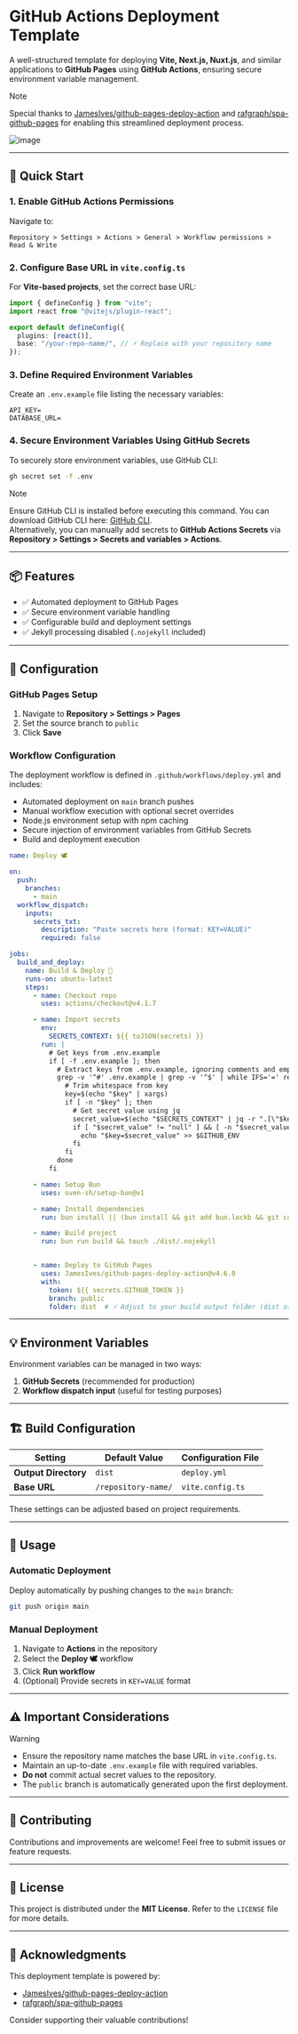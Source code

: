 # GitHub Actions Deployment Template

A well-structured template for deploying **Vite, Next.js, Nuxt.js**, and similar applications to **GitHub Pages** using **GitHub Actions**, ensuring secure environment variable management.

> [!Note]
> Special thanks to [JamesIves/github-pages-deploy-action](https://github.com/JamesIves/github-pages-deploy-action) and [rafgraph/spa-github-pages](https://github.com/rafgraph/spa-github-pages) for enabling this streamlined deployment process.

![image](https://github.com/user-attachments/assets/99f76422-edfd-4fa1-ae48-77996cc433f6)

---

## 🚀 Quick Start

### 1. Enable GitHub Actions Permissions
Navigate to:
```
Repository > Settings > Actions > General > Workflow permissions > Read & Write
```

### 2. Configure Base URL in `vite.config.ts`
For **Vite-based projects**, set the correct base URL:
```typescript
import { defineConfig } from "vite";
import react from "@vitejs/plugin-react";

export default defineConfig({
  plugins: [react()],
  base: "/your-repo-name/", // ⚡ Replace with your repository name
});
```

### 3. Define Required Environment Variables
Create an `.env.example` file listing the necessary variables:
```.env
API_KEY=
DATABASE_URL=
```

### 4. Secure Environment Variables Using GitHub Secrets
To securely store environment variables, use GitHub CLI:
```bash
gh secret set -f .env
```
> [!Note]
> Ensure GitHub CLI is installed before executing this command. You can download GitHub CLI here: [GitHub CLI](https://cli.github.com/).  
> Alternatively, you can manually add secrets to **GitHub Actions Secrets** via **Repository > Settings > Secrets and variables > Actions**.

---

## 📦 Features

- ✅ Automated deployment to GitHub Pages  
- ✅ Secure environment variable handling  
- ✅ Configurable build and deployment settings  
- ✅ Jekyll processing disabled (`.nojekyll` included)  

---

## 🔧 Configuration

### GitHub Pages Setup
1. Navigate to **Repository > Settings > Pages**
2. Set the source branch to `public`
3. Click **Save**

### Workflow Configuration
The deployment workflow is defined in `.github/workflows/deploy.yml` and includes:
- Automated deployment on `main` branch pushes
- Manual workflow execution with optional secret overrides
- Node.js environment setup with npm caching
- Secure injection of environment variables from GitHub Secrets
- Build and deployment execution

```yml
name: Deploy 🕊️

on:
  push:
    branches:
      - main
  workflow_dispatch:
    inputs:
      secrets_txt:
        description: "Paste secrets here (format: KEY=VALUE)"
        required: false

jobs:
  build_and_deploy:
    name: Build & Deploy 🚀
    runs-on: ubuntu-latest
    steps:
      - name: Checkout repo
        uses: actions/checkout@v4.1.7

      - name: Import secrets
        env:
          SECRETS_CONTEXT: ${{ toJSON(secrets) }}
        run: |
          # Get keys from .env.example
          if [ -f .env.example ]; then
            # Extract keys from .env.example, ignoring comments and empty lines
            grep -v '^#' .env.example | grep -v '^$' | while IFS='=' read -r key value; do
              # Trim whitespace from key
              key=$(echo "$key" | xargs)
              if [ -n "$key" ]; then
                # Get secret value using jq
                secret_value=$(echo "$SECRETS_CONTEXT" | jq -r ".[\"$key\"]")
                if [ "$secret_value" != "null" ] && [ -n "$secret_value" ]; then
                  echo "$key=$secret_value" >> $GITHUB_ENV
                fi
              fi
            done
          fi

      - name: Setup Bun
        uses: oven-sh/setup-bun@v1

      - name: Install dependencies
        run: bun install || (bun install && git add bun.lockb && git commit -m "chore: update bun.lockb" && git push)

      - name: Build project
        run: bun run build && touch ./dist/.nojekyll


      - name: Deploy to GitHub Pages
        uses: JamesIves/github-pages-deploy-action@v4.6.0
        with:
          token: ${{ secrets.GITHUB_TOKEN }}
          branch: public
          folder: dist  # ⚡ Adjust to your build output folder (dist or out)
```

---

## 💡 Environment Variables

Environment variables can be managed in two ways:
1. **GitHub Secrets** (recommended for production)
2. **Workflow dispatch input** (useful for testing purposes)

---

## 🏗️ Build Configuration

| Setting             | Default Value        | Configuration File    |
|--------------------|--------------------|---------------------|
| **Output Directory** | `dist`              | `deploy.yml`         |
| **Base URL**        | `/repository-name/` | `vite.config.ts`     |

These settings can be adjusted based on project requirements.

---

## 📝 Usage

### Automatic Deployment
Deploy automatically by pushing changes to the `main` branch:
```bash
git push origin main
```

### Manual Deployment
1. Navigate to **Actions** in the repository
2. Select the **Deploy 🕊️** workflow
3. Click **Run workflow**
4. (Optional) Provide secrets in `KEY=VALUE` format

---

## ⚠️ Important Considerations

> [!Warning]
> - Ensure the repository name matches the base URL in `vite.config.ts`.
> - Maintain an up-to-date `.env.example` file with required variables.
> - **Do not** commit actual secret values to the repository.
> - The `public` branch is automatically generated upon the first deployment.

---

## 🤝 Contributing

Contributions and improvements are welcome! Feel free to submit issues or feature requests.

---

## 📄 License

This project is distributed under the **MIT License**. Refer to the `LICENSE` file for more details.

---

## 🙏 Acknowledgments

This deployment template is powered by:
- [JamesIves/github-pages-deploy-action](https://github.com/JamesIves/github-pages-deploy-action)
- [rafgraph/spa-github-pages](https://github.com/rafgraph/spa-github-pages)

Consider supporting their valuable contributions!

